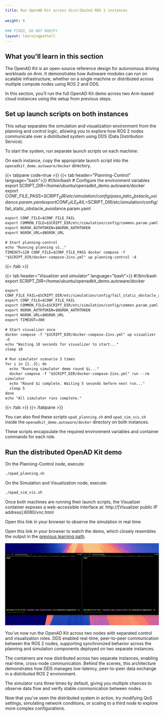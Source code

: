 ```yaml
---
title: Run OpenAD Kit across distributed ROS 2 instances

weight: 9

### FIXED, DO NOT MODIFY
layout: learningpathall
---
```


## What you'll learn in this section

The OpenAD Kit is an open-source reference design for autonomous driving workloads on Arm. It demonstrates how Autoware modules can run on scalable infrastructure, whether on a single machine or distributed across multiple compute nodes using ROS 2 and DDS.

In this section, you'll run the full OpenAD Kit demo across two Arm-based cloud instances using the setup from previous steps.

## Set up launch scripts on both instances

This setup separates the simulation and visualization environment from the planning and control logic, allowing you to explore how ROS 2 nodes communicate over a distributed system using DDS (Data Distribution Service).

To start the system, run separate launch scripts on each machine:

On each instance, copy the appropriate launch script into the `openadkit_demo.autoware/docker` directory.

{{< tabpane code=true >}}
  {{< tab header="Planning-Control" language="bash">}}
    #!/bin/bash
    # Configure the environment variables
    export SCRIPT_DIR=/home/ubuntu/openadkit_demo.autoware/docker
    export CONF_FILE_PASS=$SCRIPT_DIR/etc/simulation/config/pass_static_obstacle_avoidance.param.yaml
    export CONF_FILE_FAIL=$SCRIPT_DIR/etc/simulation/config/fail_static_obstacle_avoidance.param.yaml

    export CONF_FILE=$CONF_FILE_FAIL
    export COMMON_FILE=$SCRIPT_DIR/etc/simulation/config/common.param.yaml
    export NGROK_AUTHTOKEN=$NGROK_AUTHTOKEN
    export NGROK_URL=$NGROK_URL

    # Start planning-control
    echo "Running planning v1.."
    TIMEOUT=120 CONF_FILE=$CONF_FILE_PASS docker compose -f "$SCRIPT_DIR/docker-compose-2ins.yml" up planning-control -d  
  {{< /tab >}}
  
  {{< tab header="Visualizer and simulator" language="bash">}}
    #!/bin/bash
    export SCRIPT_DIR=/home/ubuntu/openadkit_demo.autoware/docker

    export CONF_FILE_FAIL=$SCRIPT_DIR/etc/simulation/config/fail_static_obstacle_avoidance.param.yaml
    export CONF_FILE=$CONF_FILE_FAIL
    export COMMON_FILE=$SCRIPT_DIR/etc/simulation/config/common.param.yaml
    export NGROK_AUTHTOKEN=$NGROK_AUTHTOKEN
    export NGROK_URL=$NGROK_URL
    export TIMEOUT=300

    # Start visualizer once
    docker compose -f "$SCRIPT_DIR/docker-compose-2ins.yml" up visualizer -d
    echo "Waiting 10 seconds for visualizer to start..."
    sleep 10

    # Run simulator scenario 3 times
    for i in {1..3}; do
      echo "Running simulator demo round $i..."
      docker compose -f "$SCRIPT_DIR/docker-compose-2ins.yml" run --rm simulator
      echo "Round $i complete. Waiting 5 seconds before next run..."
      sleep 5
    done
    echo "All simulator runs complete." 
  {{< /tab >}}
{{< /tabpane >}}

You can also find these scripts `opad_planning.sh` and `opad_sim_vis.sh` inside the `openadkit_demo.autoware/docker` directory on both instances.

These scripts encapsulate the required environment variables and container commands for each role.

## Run the distributed OpenAD Kit demo

On the Planning-Control node, execute:

```bash
./opad_planning.sh
```

On the Simulation and Visualization node, execute:

```bash
./opad_sim_vis.sh
```

Once both machines are running their launch scripts, the Visualizer container exposes a web-accessible interface at:
http://[Visualizer public IP address]:6080/vnc.html

Open this link in your browser to observe the simulation in real time.


Open this link in your browser to watch the demo, which closely resembles the output in the [previous learning path](http://learn.arm.com/learning-paths/automotive/openadkit1_container/4_run_openadkit/). 

![Distributed OpenAD Kit simulation running on two Arm-based instances with visualizer and simulator coordination over DDS alt-text#center](split_aws_run.gif "Visualizer output from a distributed OpenAD Kit simulation showing ROS 2 modules running across two cloud instances using DDS communication.")

You’ve now run the OpenAD Kit across two nodes with separated control and visualization roles. DDS enabled real-time, peer-to-peer communication between the ROS 2 nodes, supporting synchronized behavior across the planning and simulation components deployed on two separate instances.

The containers are now distributed across two separate instances, enabling real-time, cross-node communication. Behind the scenes, this architecture demonstrates how DDS manages low-latency, peer-to-peer data exchange in a distributed ROS 2 environment.

The simulator runs three times by default, giving you multiple chances to observe data flow and verify stable communication between nodes.

Now that you’ve seen the distributed system in action, try modifying QoS settings, simulating network conditions, or scaling to a third node to explore more complex configurations.
